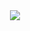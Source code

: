 <div align=center><img src="https://github.com/cancerts/study-blockchain-referrence/raw/master/books/区块链：从数字货币到信用社会/Qu Kuai Lian _Cong Shu Zi Huo Bi Dao Xin Yong She Hui - Chang Jia Han Feng Deng.jpg" /></div>